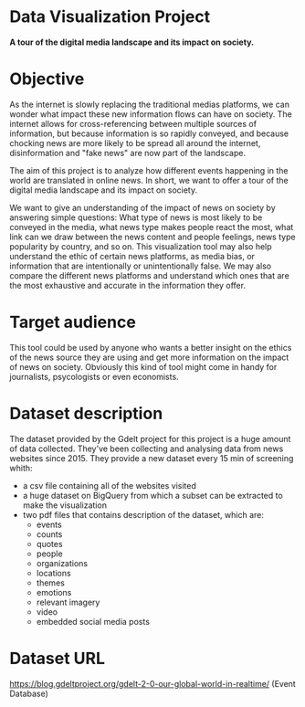 # Data Visualization Project

**A tour of the digital media landscape and its impact on society.**

# Objective
As the internet is slowly replacing the traditional medias platforms, we can wonder what impact these new information flows can have on society.
The internet allows for cross-referencing between multiple sources of information, but because information is so rapidly conveyed, and because chocking news are more likely to be spread all around the internet, disinformation and "fake news" are now part of the landscape.

The aim of this project is to analyze how different events happening in the world are translated in online news.
In short, we want to offer a tour of the digital media landscape and its impact on society.

We want to give an understanding of the impact of news on society by answering simple questions: What type of news is most likely to be conveyed in the media, what news type makes people react the most, what link can we draw between the news content and people feelings, news type popularity by country, and so on.
This visualization tool may also help understand the ethic of certain news platforms, as media bias, or information that are intentionally or unintentionally false. We may also compare the different news platforms and understand which ones that are the most exhaustive and accurate in the information they offer.

# Target audience
This tool could be used by anyone who wants a better insight on the ethics of the news source they are using and get more information on the impact of news on society. Obviously this kind of tool might come in handy for journalists, psycologists or even economists.

# Dataset description
The dataset provided by the Gdelt project for this project is a huge amount of data collected. They've been collecting and analysing data from news websites since 2015. They provide a new dataset every 15 min of screening whith:
- a csv file containing all of the websites visited
- a huge dataset on BigQuery from which a subset can be extracted to make the visualization
- two pdf files that contains description of the dataset, which are:
  - events
  - counts
  - quotes
  - people
  - organizations
  - locations
  - themes
  - emotions
  - relevant imagery
  - video
  - embedded social media posts

# Dataset URL
https://blog.gdeltproject.org/gdelt-2-0-our-global-world-in-realtime/ (Event Database)
